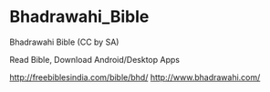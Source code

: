 # Bhadrawahi_Bible

Bhadrawahi Bible (CC by SA)

Read Bible, Download Android/Desktop Apps

http://freebiblesindia.com/bible/bhd/
http://www.bhadrawahi.com/
